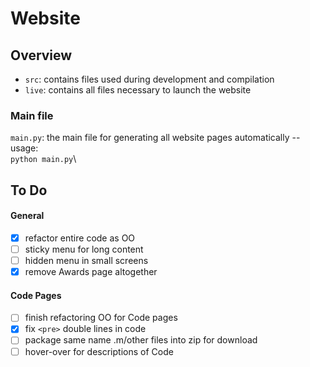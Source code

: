 # Website

## Overview

- `src`:  contains files used during development and compilation
- `live`: contains all files necessary to launch the website

### Main file
`main.py`: the main file for generating all website pages automatically -- usage:\
`python main.py`\

## To Do
#### General
- [x] refactor entire code as OO
- [ ] sticky menu for long content
- [ ] hidden menu in small screens
- [x] remove Awards page altogether
#### Code Pages
- [ ] finish refactoring OO for Code pages
- [x] fix `<pre>` double lines in code
- [ ] package same name .m/other files into zip for download
- [ ] hover-over for descriptions of Code
